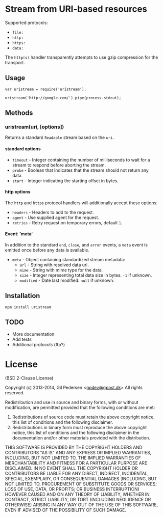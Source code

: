 # Stream from URI-based resources

Supported protocols:

* `file:`
* `http:`
* `https:`
* `data:`

The `http(s)` handler transparently attempts to use gzip compression for the transport.

## Usage

    var uristream = require('uristream');

    uristream('http://google.com/').pipe(process.stdout);

## Methods

### uristream(uri, [options])

Returns a standard `Readable` stream based on the `uri`.

#### standard options

* `timeout` - Integer containing the number of milliseconds to wait for a stream to respond before aborting the stream.
* `probe` - Boolean that indicates that the stream should not return any data.
* `start` - Integer indicating the starting offset in bytes.

#### http options

The `http` and `https` protocol handlers will additionally accept these options:

* `headers` - Headers to add to the request.
* `agent` - Use supplied agent for the request.
* `retries` - Retry request on temporary errors, default `1`.

#### Event: 'meta'

In addition to the standard `end`, `close`, and `error` events, a `meta` event is emitted once before any data is available.

* `meta` - Object containing standardized stream metadata:
  + `url` - String with resolved data url.
  + `mime` - String with mime type for the data.
  + `size` - Integer representing total data size in bytes. `-1` if unknown.
  + `modified` - Date last modified. `null` if unknown.

## Installation

    npm install uristream

## TODO

* More documentation
* Add tests
* Additional protocols (ftp?)

# License
(BSD 2-Clause License)

Copyright (c) 2013-2014, Gil Pedersen &lt;gpdev@gpost.dk&gt;
All rights reserved.

Redistribution and use in source and binary forms, with or without modification, are permitted provided that the following conditions are met: 

1. Redistributions of source code must retain the above copyright notice, this list of conditions and the following disclaimer. 
2. Redistributions in binary form must reproduce the above copyright notice, this list of conditions and the following disclaimer in the documentation and/or other materials provided with the distribution. 

THIS SOFTWARE IS PROVIDED BY THE COPYRIGHT HOLDERS AND CONTRIBUTORS "AS IS" AND ANY EXPRESS OR IMPLIED WARRANTIES, INCLUDING, BUT NOT LIMITED TO, THE IMPLIED WARRANTIES OF MERCHANTABILITY AND FITNESS FOR A PARTICULAR PURPOSE ARE DISCLAIMED. IN NO EVENT SHALL THE COPYRIGHT HOLDER OR CONTRIBUTORS BE LIABLE FOR ANY DIRECT, INDIRECT, INCIDENTAL, SPECIAL, EXEMPLARY, OR CONSEQUENTIAL DAMAGES (INCLUDING, BUT NOT LIMITED TO, PROCUREMENT OF SUBSTITUTE GOODS OR SERVICES; LOSS OF USE, DATA, OR PROFITS; OR BUSINESS INTERRUPTION) HOWEVER CAUSED AND ON ANY THEORY OF LIABILITY, WHETHER IN CONTRACT, STRICT LIABILITY, OR TORT (INCLUDING NEGLIGENCE OR OTHERWISE) ARISING IN ANY WAY OUT OF THE USE OF THIS SOFTWARE, EVEN IF ADVISED OF THE POSSIBILITY OF SUCH DAMAGE.
